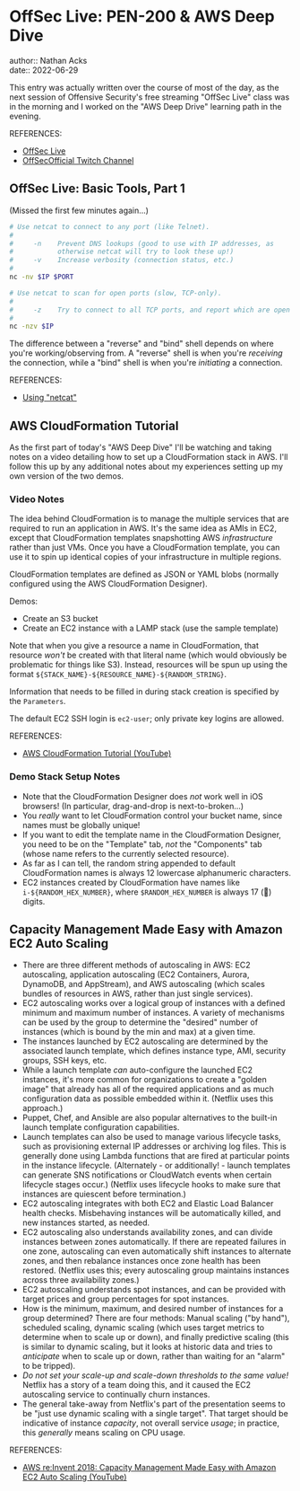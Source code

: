 # OffSec Live: PEN-200 & AWS Deep Dive

author:: Nathan Acks  
date:: 2022-06-29

This entry was actually written over the course of most of the day, as the next session of Offensive Security's free streaming "OffSec Live" class was in the morning and I worked on the "AWS Deep Drive" learning path in the evening.

REFERENCES:

* [OffSec Live](https://www.offensive-security.com/offsec/offsec-live/)
* [OffSecOfficial Twitch Channel](https://www.twitch.tv/offsecofficial)

## OffSec Live: Basic Tools, Part 1

(Missed the first few minutes again...)

```bash
# Use netcat to connect to any port (like Telnet).
#
#     -n    Prevent DNS lookups (good to use with IP addresses, as
#           otherwise netcat will try to look these up!)
#     -v    Increase verbosity (connection status, etc.)
#
nc -nv $IP $PORT

# Use netcat to scan for open ports (slow, TCP-only).
#
#     -z    Try to connect to all TCP ports, and report which are open
#
nc -nzv $IP
```

The difference between a "reverse" and "bind" shell depends on where you're working/observing from. A "reverse" shell is when you're *receiving* the connection, while a "bind" shell is when you're *initiating* a connection.

REFERENCES:

* [Using "netcat"](../notes/netcat.md)

## AWS CloudFormation Tutorial

As the first part of today's "AWS Deep Dive" I'll be watching and taking notes on a video detailing how to set up a CloudFormation stack in AWS. I'll follow this up by any additional notes about my experiences setting up my own version of the two demos.

### Video Notes

The idea behind CloudFormation is to manage the multiple services that are required to run an application in AWS. It's the same idea as AMIs in EC2, except that CloudFormation templates snapshotting AWS *infrastructure* rather than just VMs. Once you have a CloudFormation template, you can use it to spin up identical copies of your infrastructure in multiple regions.

CloudFormation templates are defined as JSON or YAML blobs (normally configured using the AWS CloudFormation Designer).

Demos:

* Create an S3 bucket
* Create an EC2 instance with a LAMP stack (use the sample template)

Note that when you give a resource a name in CloudFormation, that resource *won't* be created with that literal name (which would obviously be problematic for things like S3). Instead, resources will be spun up using the format `${STACK_NAME}-${RESOURCE_NAME}-${RANDOM_STRING}`.

Information that needs to be filled in during stack creation is specified by the `Parameters`.

The default EC2 SSH login is `ec2-user`; only private key logins are allowed.

REFERENCES:

* [AWS CloudFormation Tutorial (YouTube)](https://youtu.be/LDSMIvUuFOE)

### Demo Stack Setup Notes

* Note that the CloudFormation Designer does *not* work well in iOS browsers! (In particular, drag-and-drop is next-to-broken...)
* You *really* want to let CloudFormation control your bucket name, since names must be globally unique!
* If you want to edit the template name in the CloudFormation Designer, you need to be on the "Template" tab, *not* the "Components" tab (whose name refers to the currently selected resource).
* As far as I can tell, the random string appended to default CloudFormation names is always 12 lowercase alphanumeric characters.
* EC2 instances created by CloudFormation have names like `i-${RANDOM_HEX_NUMBER}`, where `$RANDOM_HEX_NUMBER` is always 17 (👀) digits.

## Capacity Management Made Easy with Amazon EC2 Auto Scaling

* There are three different methods of autoscaling in AWS: EC2 autoscaling, application autoscaling (EC2 Containers, Aurora, DynamoDB, and AppStream), and AWS autoscaling (which scales bundles of resources in AWS, rather than just single services).
* EC2 autoscaling works over a logical group of instances with a defined minimum and maximum number of instances. A variety of mechanisms can be used by the group to determine the "desired" number of instances (which is bound by the min and max) at a given time.
* The instances launched by EC2 autoscaling are determined by the associated launch template, which defines instance type, AMI, security groups, SSH keys, etc.
* While a launch template *can* auto-configure the launched EC2 instances, it's more common for organizations to create a "golden image" that already has all of the required applications and as much configuration data as possible embedded within it. (Netflix uses this approach.)
* Puppet, Chef, and Ansible are also popular alternatives to the built-in launch template configuration capabilities.
* Launch templates can also be used to manage various lifecycle tasks, such as provisioning external IP addresses or archiving log files. This is generally done using Lambda functions that are fired at particular points in the instance lifecycle. (Alternately - or additionally! - launch templates can generate SNS notifications or CloudWatch events when certain lifecycle stages occur.) (Netflix uses lifecycle hooks to make sure that instances are quiescent before termination.)
* EC2 autoscaling integrates with both EC2 and Elastic Load Balancer health checks. Misbehaving instances will be automatically killed, and new instances started, as needed.
* EC2 autoscaling also understands availability zones, and can divide instances between zones automatically. If there are repeated failures in one zone, autoscaling can even automatically shift instances to alternate zones, and then rebalance instances once zone health has been restored. (Netflix uses this; every autoscaling group maintains instances across three availability zones.)
* EC2 autoscaling understands spot instances, and can be provided with target prices and group percentages for spot instances.
* How is the minimum, maximum, and desired number of instances for a group determined? There are four methods: Manual scaling ("by hand"), scheduled scaling, dynamic scaling (which uses target metrics to determine when to scale up or down), and finally predictive scaling (this is similar to dynamic scaling, but it looks at historic data and tries to *anticipate* when to scale up or down, rather than waiting for an "alarm" to be tripped).
* *Do not set your scale-up and scale-down thresholds to the same value!* Netflix has a story of a team doing this, and it caused the EC2 autoscaling service to continually churn instances.
* The general take-away from Netflix's part of the presentation seems to be "just use dynamic scaling with a single target". That target should be indicative of instance *capacity*, not overall service *usage*; in practice, this *generally* means scaling on CPU usage.

REFERENCES:

* [AWS re:Invent 2018: Capacity Management Made Easy with Amazon EC2 Auto Scaling (YouTube)](https://youtu.be/PideBMIcwBQ)
